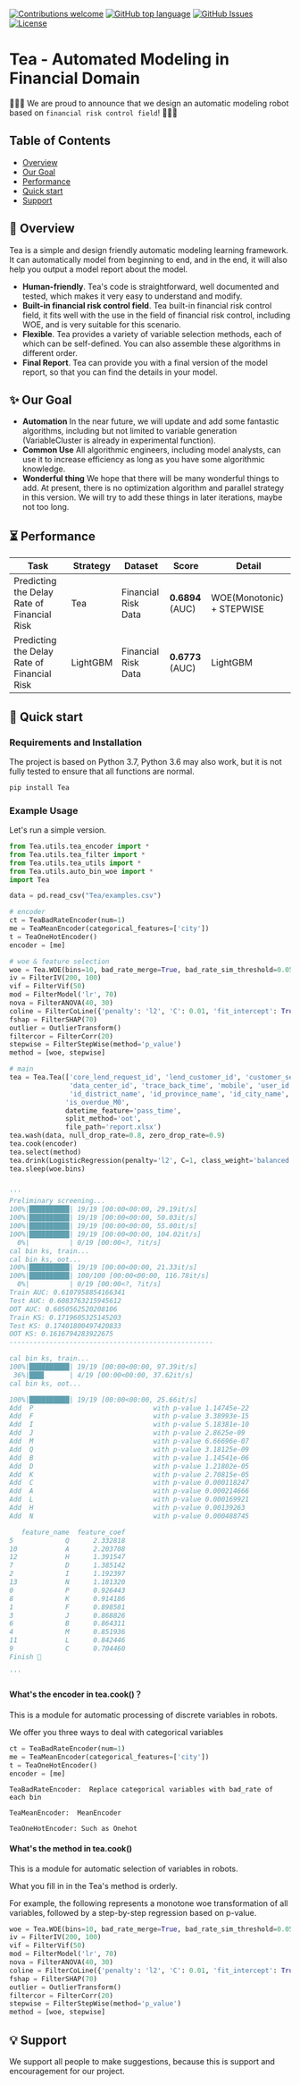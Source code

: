 [![Contributions welcome](https://img.shields.io/badge/contributions-welcome-brightgreen.svg)](CONTRIBUTING.md)
[![GitHub top language](https://img.shields.io/github/languages/top/TianjinMouth/Tea)](https://img.shields.io/github/languages/top/TianjinMouth/Tea)
[![GitHub Issues](https://img.shields.io/github/issues/TianjinMouth/Tea.svg)](https://github.com/TianjinMouth/Tea/issues)
[![License](https://img.shields.io/badge/License-Apache%202.0-blue.svg)](https://github.com/didi/delta/blob/master/LICENSE)

# **Tea - Automated Modeling in Financial Domain**

🎉🎉🎉 We are proud to announce that we design an automatic modeling robot based on `financial risk control field`! 🎉🎉🎉

## Table of Contents
- [Overview](#overview)
- [Our Goal](#our-goal)
- [Performance](#performance)
- [Quick start](#quick-start)
- [Support](#support)

## 📣 Overview

Tea is a simple and design friendly automatic modeling learning framework.
It can automatically model from beginning to end, and in the end, it will also help you output a model report about the model.

- **Human-friendly**. Tea's code is straightforward, well documented and tested, which makes it very easy to understand and modify.
- **Built-in financial risk control field**. Tea built-in financial risk control field, it fits well with the use in the field of financial risk control, including WOE, and is very suitable for this scenario.
- **Flexible**. Tea provides a variety of variable selection methods, each of which can be self-defined. You can also assemble these algorithms in different order. 
- **Final Report**. Tea can provide you with a final version of the model report, so that you can find the details in your model. 

## ✨ Our Goal

- **Automation** In the near future, we will update and add some fantastic algorithms, including but not limited to variable generation (VariableCluster is already in experimental function).
- **Common Use** All algorithmic engineers, including model analysts, can use it to increase efficiency as long as you have some algorithmic knowledge.
- **Wonderful thing** We hope that there will be many wonderful things to add. At present, there is no optimization algorithm and parallel strategy in this version. We will try to add these things in later iterations, maybe not too long.

## ⏳ Performance

| Task                                        | Strategy | Dataset                   | Score            | Detail                                                                                                             |
| ------------------------------------------- | -------- | ------------------------- | ---------------- | -------------------------- |
| Predicting the Delay Rate of Financial Risk |   Tea    | Financial Risk Data       | **0.6894** (AUC) | WOE(Monotonic) + STEPWISE |
| Predicting the Delay Rate of Financial Risk | LightGBM | Financial Risk Data       | **0.6773** (AUC) |         LightGBM          |


## 📝 Quick start

### Requirements and Installation


The project is based on Python 3.7, Python 3.6 may also work, but it is not fully tested to ensure that all functions are normal.

```bash
pip install Tea
```

### Example Usage

Let's run a simple version.

```python
from Tea.utils.tea_encoder import *
from Tea.utils.tea_filter import *
from Tea.utils.tea_utils import *
from Tea.utils.auto_bin_woe import *
import Tea

data = pd.read_csv("Tea/examples.csv")

# encoder
ct = TeaBadRateEncoder(num=1)
me = TeaMeanEncoder(categorical_features=['city'])
t = TeaOneHotEncoder()
encoder = [me]

# woe & feature selection
woe = Tea.WOE(bins=10, bad_rate_merge=True, bad_rate_sim_threshold=0.05, psi_threshold=0.1, iv_threshold=None)
iv = FilterIV(200, 100)
vif = FilterVif(50)
mod = FilterModel('lr', 70)
nova = FilterANOVA(40, 30)
coline = FilterCoLine({'penalty': 'l2', 'C': 0.01, 'fit_intercept': True})
fshap = FilterSHAP(70)
outlier = OutlierTransform()
filtercor = FilterCorr(20)
stepwise = FilterStepWise(method='p_value')
method = [woe, stepwise]

# main
tea = Tea.Tea(['core_lend_request_id', 'lend_customer_id', 'customer_sex',
               'data_center_id', 'trace_back_time', 'mobile', 'user_id', 'id_no', 'task_id', 'id',
               'id_district_name', 'id_province_name', 'id_city_name', 'pass_time'],
              'is_overdue_M0',
              datetime_feature='pass_time',
              split_method='oot',
              file_path='report.xlsx')
tea.wash(data, null_drop_rate=0.8, zero_drop_rate=0.9)
tea.cook(encoder)
tea.select(method)
tea.drink(LogisticRegression(penalty='l2', C=1, class_weight='balanced'))
tea.sleep(woe.bins)


'''
Preliminary screening...
100%|██████████| 19/19 [00:00<00:00, 29.19it/s]
100%|██████████| 19/19 [00:00<00:00, 50.03it/s]
100%|██████████| 19/19 [00:00<00:00, 55.00it/s]
100%|██████████| 19/19 [00:00<00:00, 104.02it/s]
  0%|          | 0/19 [00:00<?, ?it/s]
cal bin ks, train...
cal bin ks, oot...
100%|██████████| 19/19 [00:00<00:00, 21.33it/s]
100%|██████████| 100/100 [00:00<00:00, 116.78it/s]
  0%|          | 0/19 [00:00<?, ?it/s]
Train AUC: 0.6107958854166341
Test AUC: 0.6083763215945612
OOT AUC: 0.6050562520208106
Train KS: 0.1719605325145203
Test KS: 0.17401800497420833
OOT KS: 0.1616794283922675
--------------------------------------------------- 

cal bin ks, train...
100%|██████████| 19/19 [00:00<00:00, 97.39it/s]
 36%|███▋      | 4/19 [00:00<00:00, 37.62it/s]
cal bin ks, oot...

100%|██████████| 19/19 [00:00<00:00, 25.66it/s]
Add  P                              with p-value 1.14745e-22
Add  F                              with p-value 3.38993e-15
Add  I                              with p-value 5.18381e-10
Add  J                              with p-value 2.8625e-09
Add  M                              with p-value 6.66696e-07
Add  Q                              with p-value 3.18125e-09
Add  B                              with p-value 1.14541e-06
Add  D                              with p-value 1.21802e-05
Add  K                              with p-value 2.70815e-05
Add  C                              with p-value 0.000118247
Add  A                              with p-value 0.000214666
Add  L                              with p-value 0.000169921
Add  H                              with p-value 0.00139263
Add  N                              with p-value 0.000488745

   feature_name  feature_coef
5             Q      2.332818
10            A      2.203708
12            H      1.391547
7             D      1.385142
2             I      1.192397
13            N      1.181320
0             P      0.926443
8             K      0.914186
1             F      0.898581
3             J      0.868826
6             B      0.864311
4             M      0.851936
11            L      0.842446
9             C      0.704460
Finish 🍵 

'''
```

#### What's the encoder in tea.cook()？

This is a module for automatic processing of discrete variables in robots.

We offer you three ways to deal with categorical variables

```python
ct = TeaBadRateEncoder(num=1)
me = TeaMeanEncoder(categorical_features=['city'])
t = TeaOneHotEncoder()
encoder = [me]
```


```TeaBadRateEncoder:  Replace categorical variables with bad_rate of each bin```

```TeaMeanEncoder:  MeanEncoder```

```TeaOneHotEncoder: Such as Onehot```



#### What's the method in tea.cook()

This is a module for automatic selection of variables in robots.

What you fill in in the Tea's method is orderly.

For example, the following represents a monotone woe transformation of all variables, followed by a step-by-step regression based on p-value.

```python
woe = Tea.WOE(bins=10, bad_rate_merge=True, bad_rate_sim_threshold=0.05, psi_threshold=0.1, iv_threshold=None)
iv = FilterIV(200, 100)
vif = FilterVif(50)
mod = FilterModel('lr', 70)
nova = FilterANOVA(40, 30)
coline = FilterCoLine({'penalty': 'l2', 'C': 0.01, 'fit_intercept': True})
fshap = FilterSHAP(70)
outlier = OutlierTransform()
filtercor = FilterCorr(20)
stepwise = FilterStepWise(method='p_value')
method = [woe, stepwise]
```

## 💡 Support

We support all people to make suggestions, because this is support and encouragement for our project.

